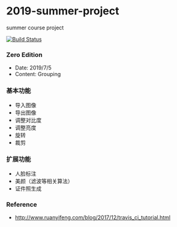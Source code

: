 # 2019-summer-project
summer course project

[![Build Status](https://www.travis-ci.org/VamosC/2019-summer-project.svg?branch=master)](https://www.travis-ci.org/VamosC/2019-summer-project)


### Zero Edition

* Date: 2019/7/5
* Content: Grouping



### 基本功能

- 导入图像
- 导出图像
- 调整对比度
- 调整亮度
- 旋转
- 裁剪

### 扩展功能

- 人脸标注
- 美颜（滤波等相关算法）
- 证件照生成



### Reference

- http://www.ruanyifeng.com/blog/2017/12/travis_ci_tutorial.html
